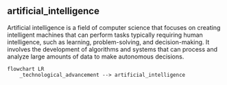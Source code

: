 ## artificial_intelligence
Artificial intelligence is a field of computer science that focuses on creating intelligent machines that can perform tasks typically requiring human intelligence, such as learning, problem-solving, and decision-making. It involves the development of algorithms and systems that can process and analyze large amounts of data to make autonomous decisions.


```mermaid
flowchart LR
    _technological_advancement --> artificial_intelligence

```

